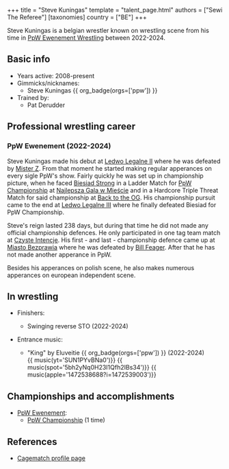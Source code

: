 +++
title = "Steve Kuningas"
template = "talent_page.html"
authors = ["Sewi The Referee"]
[taxonomies]
country = ["BE"]
+++

Steve Kuningas is a belgian wrestler known on wrestling scene from his time in [PpW Ewenement Wrestling](@/o/ppw.md) between 2022-2024. 

## Basic info 

* Years active: 2008-present
* Gimmicks/nicknames:
  - Steve Kuningas {{ org_badge(orgs=['ppw']) }}
* Trained by:
  - Pat Derudder
 
## Professional wrestling career

### PpW Ewenement (2022-2024)

Steve Kuningas made his debut at [Ledwo Legalne II](@/e/ppw/2022-05-21-ppw-ledwo-legalne-ii.md) where he was defeated by [Mister Z](@/w/mister-z.md). From that moment he started making regular apperances on every sigle PpW's show. Fairly quickly he was set up in championship picture, when he faced [Biesiad Strong](@/w/biesiad.md) in a Ladder Match for [PpW Championship](@/c/ppw-championship.md) at [Najlepsza Gala w Mieście](@/e/ppw/2022-11-25-ppw-najlepsza-gala-w-miescie.md) and in a Hardcore Triple Threat Match for said championship at [Back to the OG](@/e/ppw/2023-02-04-ppw-back-to-the-og.md). His championship pursuit came to the end at [Ledwo Legalne III](@/e/ppw/2023-06-17-ppw-ledwo-legalne-3.md) where he finally defeated Biesiad for PpW Championship.

Steve's reign lasted 238 days, but during that time he did not made any official championship defences. He only participated in one tag team match at [Czyste Intencje](@/e/ppw/2023-09-09-ppw-czyste-intencje.md). His first - and last - championship defence came up at [Miasto Bezprawia](@/e/ppw/2024-02-10-ppw-miasto-bezprawia.md) where he was defeated by [Bill Feager](@/w/feager.md). After that he has not made another apperance in PpW.

Besides his apperances on polish scene, he also makes numerous apperances on european independent scene.

## In wrestling

* Finishers:
  - Swinging reverse STO (2022-2024)
 
* Entrance music:
  - "King" by Eluveitie
    {{ org_badge(orgs=['ppw']) }} (2022-2024) <br>
    {{ music(yt='SUN1PYvBNa0')}}
    {{ music(spot='5bh2yNq0H23I1Qfh2IBs34')}}
    {{ music(apple='1472538688?i=1472539003')}}

## Championships and accomplishments

* [PpW Ewenement](@/o/ppw.md):
  - [PpW Championship](@/c/ppw-championship.md) (1 time)

## References

* [Cagematch profile page](https://www.cagematch.net/?id=2&nr=15608)
